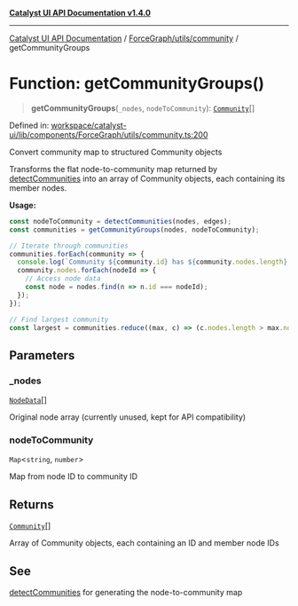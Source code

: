 [**Catalyst UI API Documentation v1.4.0**](../../../../README.md)

---

[Catalyst UI API Documentation](../../../../README.md) / [ForceGraph/utils/community](../README.md) / getCommunityGroups

# Function: getCommunityGroups()

> **getCommunityGroups**(`_nodes`, `nodeToCommunity`): [`Community`](../interfaces/Community.md)[]

Defined in: [workspace/catalyst-ui/lib/components/ForceGraph/utils/community.ts:200](https://github.com/TheBranchDriftCatalyst/catalyst-ui/blob/main/lib/components/ForceGraph/utils/community.ts#L200)

Convert community map to structured Community objects

Transforms the flat node-to-community map returned by [detectCommunities](detectCommunities.md)
into an array of Community objects, each containing its member nodes.

**Usage:**

```typescript
const nodeToCommunity = detectCommunities(nodes, edges);
const communities = getCommunityGroups(nodes, nodeToCommunity);

// Iterate through communities
communities.forEach(community => {
  console.log(`Community ${community.id} has ${community.nodes.length} nodes`);
  community.nodes.forEach(nodeId => {
    // Access node data
    const node = nodes.find(n => n.id === nodeId);
  });
});

// Find largest community
const largest = communities.reduce((max, c) => (c.nodes.length > max.nodes.length ? c : max));
```

## Parameters

### \_nodes

[`NodeData`](../../../types/interfaces/NodeData.md)[]

Original node array (currently unused, kept for API compatibility)

### nodeToCommunity

`Map`\<`string`, `number`\>

Map from node ID to community ID

## Returns

[`Community`](../interfaces/Community.md)[]

Array of Community objects, each containing an ID and member node IDs

## See

[detectCommunities](detectCommunities.md) for generating the node-to-community map
